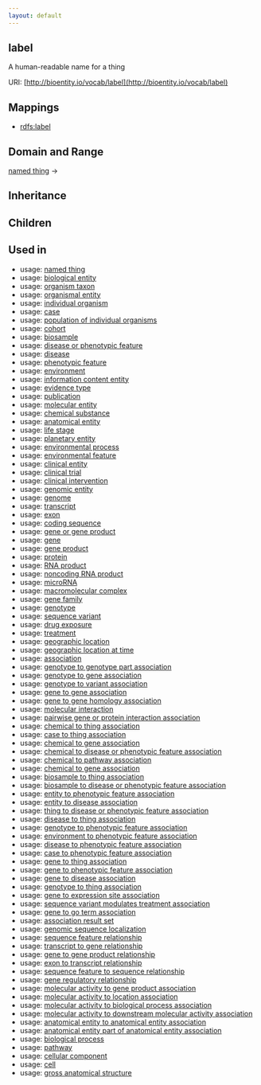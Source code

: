 ```yaml
---
layout: default
---
```


## label


A human-readable name for a thing

URI: [http://bioentity.io/vocab/label](http://bioentity.io/vocab/label)
## Mappings

 * [rdfs:label](http://purl.obolibrary.org/obo/rdfs_label)

## Domain and Range

[named thing](NamedThing.html) -> 

## Inheritance


## Children


## Used in

 *  usage: [named thing](NamedThing.html)
 *  usage: [biological entity](BiologicalEntity.html)
 *  usage: [organism taxon](OrganismTaxon.html)
 *  usage: [organismal entity](OrganismalEntity.html)
 *  usage: [individual organism](IndividualOrganism.html)
 *  usage: [case](Case.html)
 *  usage: [population of individual organisms](PopulationOfIndividualOrganisms.html)
 *  usage: [cohort](Cohort.html)
 *  usage: [biosample](Biosample.html)
 *  usage: [disease or phenotypic feature](DiseaseOrPhenotypicFeature.html)
 *  usage: [disease](Disease.html)
 *  usage: [phenotypic feature](PhenotypicFeature.html)
 *  usage: [environment](Environment.html)
 *  usage: [information content entity](InformationContentEntity.html)
 *  usage: [evidence type](EvidenceType.html)
 *  usage: [publication](Publication.html)
 *  usage: [molecular entity](MolecularEntity.html)
 *  usage: [chemical substance](ChemicalSubstance.html)
 *  usage: [anatomical entity](AnatomicalEntity.html)
 *  usage: [life stage](LifeStage.html)
 *  usage: [planetary entity](PlanetaryEntity.html)
 *  usage: [environmental process](EnvironmentalProcess.html)
 *  usage: [environmental feature](EnvironmentalFeature.html)
 *  usage: [clinical entity](ClinicalEntity.html)
 *  usage: [clinical trial](ClinicalTrial.html)
 *  usage: [clinical intervention](ClinicalIntervention.html)
 *  usage: [genomic entity](GenomicEntity.html)
 *  usage: [genome](Genome.html)
 *  usage: [transcript](Transcript.html)
 *  usage: [exon](Exon.html)
 *  usage: [coding sequence](CodingSequence.html)
 *  usage: [gene or gene product](GeneOrGeneProduct.html)
 *  usage: [gene](Gene.html)
 *  usage: [gene product](GeneProduct.html)
 *  usage: [protein](Protein.html)
 *  usage: [RNA product](RnaProduct.html)
 *  usage: [noncoding RNA product](NoncodingRnaProduct.html)
 *  usage: [microRNA](Microrna.html)
 *  usage: [macromolecular complex](MacromolecularComplex.html)
 *  usage: [gene family](GeneFamily.html)
 *  usage: [genotype](Genotype.html)
 *  usage: [sequence variant](SequenceVariant.html)
 *  usage: [drug exposure](DrugExposure.html)
 *  usage: [treatment](Treatment.html)
 *  usage: [geographic location](GeographicLocation.html)
 *  usage: [geographic location at time](GeographicLocationAtTime.html)
 *  usage: [association](Association.html)
 *  usage: [genotype to genotype part association](GenotypeToGenotypePartAssociation.html)
 *  usage: [genotype to gene association](GenotypeToGeneAssociation.html)
 *  usage: [genotype to variant association](GenotypeToVariantAssociation.html)
 *  usage: [gene to gene association](GeneToGeneAssociation.html)
 *  usage: [gene to gene homology association](GeneToGeneHomologyAssociation.html)
 *  usage: [molecular interaction](MolecularInteraction.html)
 *  usage: [pairwise gene or protein interaction association](PairwiseGeneOrProteinInteractionAssociation.html)
 *  usage: [chemical to thing association](ChemicalToThingAssociation.html)
 *  usage: [case to thing association](CaseToThingAssociation.html)
 *  usage: [chemical to gene association](ChemicalToGeneAssociation.html)
 *  usage: [chemical to disease or phenotypic feature association](ChemicalToDiseaseOrPhenotypicFeatureAssociation.html)
 *  usage: [chemical to pathway association](ChemicalToPathwayAssociation.html)
 *  usage: [chemical to gene association](ChemicalToGeneAssociation.html)
 *  usage: [biosample to thing association](BiosampleToThingAssociation.html)
 *  usage: [biosample to disease or phenotypic feature association](BiosampleToDiseaseOrPhenotypicFeatureAssociation.html)
 *  usage: [entity to phenotypic feature association](EntityToPhenotypicFeatureAssociation.html)
 *  usage: [entity to disease association](EntityToDiseaseAssociation.html)
 *  usage: [thing to disease or phenotypic feature association](ThingToDiseaseOrPhenotypicFeatureAssociation.html)
 *  usage: [disease to thing association](DiseaseToThingAssociation.html)
 *  usage: [genotype to phenotypic feature association](GenotypeToPhenotypicFeatureAssociation.html)
 *  usage: [environment to phenotypic feature association](EnvironmentToPhenotypicFeatureAssociation.html)
 *  usage: [disease to phenotypic feature association](DiseaseToPhenotypicFeatureAssociation.html)
 *  usage: [case to phenotypic feature association](CaseToPhenotypicFeatureAssociation.html)
 *  usage: [gene to thing association](GeneToThingAssociation.html)
 *  usage: [gene to phenotypic feature association](GeneToPhenotypicFeatureAssociation.html)
 *  usage: [gene to disease association](GeneToDiseaseAssociation.html)
 *  usage: [genotype to thing association](GenotypeToThingAssociation.html)
 *  usage: [gene to expression site association](GeneToExpressionSiteAssociation.html)
 *  usage: [sequence variant modulates treatment association](SequenceVariantModulatesTreatmentAssociation.html)
 *  usage: [gene to go term association](GeneToGoTermAssociation.html)
 *  usage: [association result set](AssociationResultSet.html)
 *  usage: [genomic sequence localization](GenomicSequenceLocalization.html)
 *  usage: [sequence feature relationship](SequenceFeatureRelationship.html)
 *  usage: [transcript to gene relationship](TranscriptToGeneRelationship.html)
 *  usage: [gene to gene product relationship](GeneToGeneProductRelationship.html)
 *  usage: [exon to transcript relationship](ExonToTranscriptRelationship.html)
 *  usage: [sequence feature to sequence relationship](SequenceFeatureToSequenceRelationship.html)
 *  usage: [gene regulatory relationship](GeneRegulatoryRelationship.html)
 *  usage: [molecular activity to gene product association](MolecularActivityToGeneProductAssociation.html)
 *  usage: [molecular activity to location association](MolecularActivityToLocationAssociation.html)
 *  usage: [molecular activity to biological process association](MolecularActivityToBiologicalProcessAssociation.html)
 *  usage: [molecular activity to downstream molecular activity association](MolecularActivityToDownstreamMolecularActivityAssociation.html)
 *  usage: [anatomical entity to anatomical entity association](AnatomicalEntityToAnatomicalEntityAssociation.html)
 *  usage: [anatomical entity part of anatomical entity association](AnatomicalEntityPartOfAnatomicalEntityAssociation.html)
 *  usage: [biological process](BiologicalProcess.html)
 *  usage: [pathway](Pathway.html)
 *  usage: [cellular component](CellularComponent.html)
 *  usage: [cell](Cell.html)
 *  usage: [gross anatomical structure](GrossAnatomicalStructure.html)
